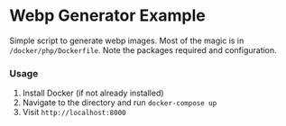 Webp Generator Example
======================

Simple script to generate webp images. Most of the magic is in `/docker/php/Dockerfile`.  Note the packages required
and configuration. 

### Usage

1) Install Docker (if not already installed)
2) Navigate to the directory and run `docker-compose up`
3) Visit `http://localhost:8000`
